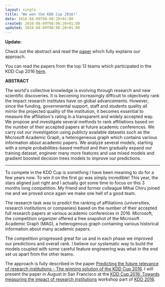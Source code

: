 ```yaml
---
layout: single
title: "We won the KDD Cup 2016!"
date: 2016-08-09T08:08:20+01:00
created: 2016-08-09T08:08:20+01:00
updated: 2016-08-09T08:08:20+01:00
---
```


**Update:**

Check out the abstract and read the [paper](https://arxiv.org/abs/1609.02728) which fully explains our approach. 

You can read the papers from the top 12 teams which participated in the KDD Cup 2016 [here](https://docs.com/alex-wade/1578/kdd-cup).

**ABSTRACT**

The world's collective knowledge is evolving through research and new scientific discoveries. It is becoming increasingly difficult to objectively rank the impact research institutes have on global advancements. However, since the funding, governmental support, staff and students quality all mirror the projected quality of the institution, it becomes essential to measure the affiliation's rating in a transparent and widely accepted way. We propose and investigate several methods to rank affiliations based on the number of their accepted papers at future academic conferences. We carry out our investigation using publicly available datasets such as the Microsoft Academic Graph, a heterogeneous graph which contains various information about academic papers. We analyze several models, starting with a simple probabilities-based method and then gradually expand our training dataset, engineer many more features and use mixed models and gradient boosted decision trees models to improve our predictions.

-------------------------

To compete in the KDD Cup is something I have been meaning to do for a few years now. To win it on the first go was simply incredible! This year, the stars aligned just right and I actually got some time to focus on this 3 months long competition. My friend and former colleague Mihai Chiru joined me and we proved once again we make one hell of a good team.

The research task was to predict the ranking of affiliations (universities, research institutions or companies) based on the number of their accepted full research papers at various academic conferences in 2016. Microsoft, the competition organizer offered a free snapshot of the Microsoft Academic Graph (MAG), a heterogenous graph containing various historical information about many academic papers.

The competition progressed great for us and in each phase we improved our predictions and overall rank. I believe our systematic way to build the models coupled with some careful feature engineering was what in the end set us apart from the other teams. 

The approach is fully described in the paper [Predicting the future relevance of research institutions - The winning solution of the KDD Cup 2016](https://arxiv.org/abs/1609.02728). I will present the paper in August in San Francisco at the [KDD Cup 2016: Towards measuring the impact of research institutions](https://kddcup2016.azurewebsites.net) workshop part of [KDD 2016](http://www.kdd.org/kdd2016/).
